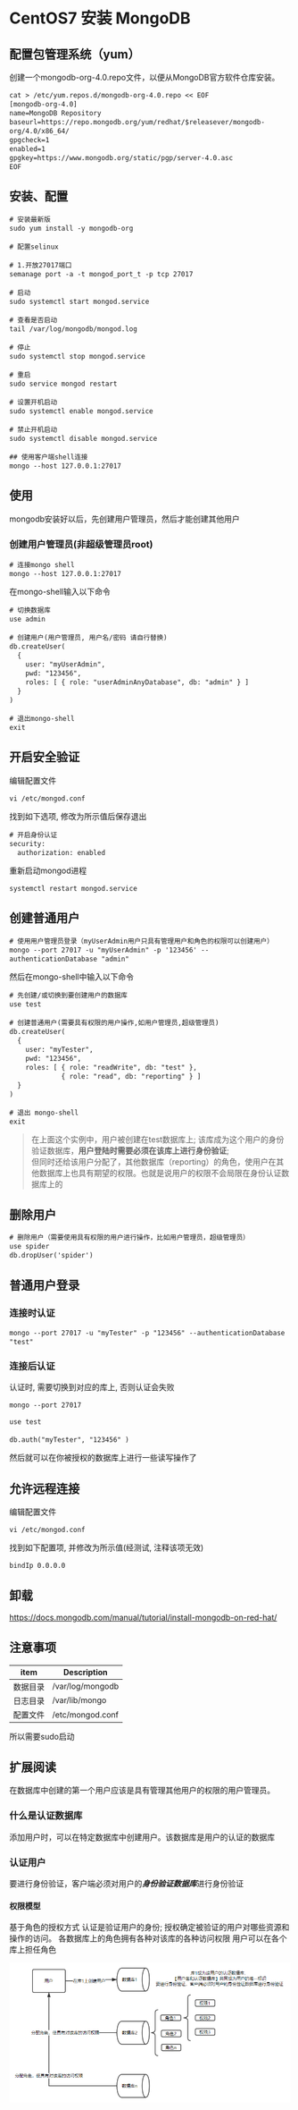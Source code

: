 # CentOS7 安装 MongoDB

<!--more-->
## 配置包管理系统（yum）

创建一个mongodb-org-4.0.repo文件，以便从MongoDB官方软件仓库安装。
```shell script
cat > /etc/yum.repos.d/mongodb-org-4.0.repo << EOF
[mongodb-org-4.0]
name=MongoDB Repository
baseurl=https://repo.mongodb.org/yum/redhat/$releasever/mongodb-org/4.0/x86_64/
gpgcheck=1
enabled=1
gpgkey=https://www.mongodb.org/static/pgp/server-4.0.asc
EOF
```

## 安装、配置
```shell script
# 安装最新版
sudo yum install -y mongodb-org

# 配置selinux

# 1.开放27017端口
semanage port -a -t mongod_port_t -p tcp 27017

# 启动
sudo systemctl start mongod.service

# 查看是否启动
tail /var/log/mongodb/mongod.log

# 停止
sudo systemctl stop mongod.service

# 重启
sudo service mongod restart

# 设置开机启动
sudo systemctl enable mongod.service

# 禁止开机启动
sudo systemctl disable mongod.service

## 使用客户端shell连接
mongo --host 127.0.0.1:27017
```

## 使用

mongodb安装好以后，先创建用户管理员，然后才能创建其他用户

### 创建用户管理员(非超级管理员root)

```shell script
# 连接mongo shell
mongo --host 127.0.0.1:27017
```

在mongo-shell输入以下命令

```text
# 切换数据库
use admin

# 创建用户(用户管理员, 用户名/密码 请自行替换)
db.createUser(
  {
    user: "myUserAdmin",
    pwd: "123456",
    roles: [ { role: "userAdminAnyDatabase", db: "admin" } ]
  }
)

# 退出mongo-shell
exit
```

## 开启安全验证

编辑配置文件
```shell script
vi /etc/mongod.conf
```

找到如下选项, 修改为所示值后保存退出

```text
# 开启身份认证
security:
  authorization: enabled
```

重新启动mongod进程
```shell script
systemctl restart mongod.service
```

## 创建普通用户

```shell script
# 使用用户管理员登录（myUserAdmin用户只具有管理用户和角色的权限可以创建用户）
mongo --port 27017 -u "myUserAdmin" -p '123456' --authenticationDatabase "admin"
```
然后在mongo-shell中输入以下命令
```text
# 先创建/或切换到要创建用户的数据库
use test

# 创建普通用户(需要具有权限的用户操作,如用户管理员,超级管理员)
db.createUser(
  {
    user: "myTester",
    pwd: "123456",
    roles: [ { role: "readWrite", db: "test" },
             { role: "read", db: "reporting" } ]
  }
)

# 退出 mongo-shell
exit
```
>在上面这个实例中，用户被创建在test数据库上; 该库成为这个用户的身份验证数据库，**用户登陆时需要必须在该库上进行身份验证**;   
>但同时还给该用户分配了，其他数据库（reporting）的角色，使用户在其他数据库上也具有期望的权限。也就是说用户的权限不会局限在身份认证数据库上的
>
## 删除用户
```text
# 删除用户（需要使用具有权限的用户进行操作，比如用户管理员，超级管理员）
use spider
db.dropUser('spider')
```

## 普通用户登录

### 连接时认证

```shell script
mongo --port 27017 -u "myTester" -p "123456" --authenticationDatabase "test"
```

### 连接后认证
认证时, 需要切换到对应的库上, 否则认证会失败
```shell script
mongo --port 27017
```
```text
use test

db.auth("myTester", "123456" )
```
然后就可以在你被授权的数据库上进行一些读写操作了

## 允许远程连接
编辑配置文件
```shell script
vi /etc/mongod.conf
```
找到如下配置项, 并修改为所示值(经测试, 注释该项无效)
```text
bindIp 0.0.0.0 
```
## 卸载
https://docs.mongodb.com/manual/tutorial/install-mongodb-on-red-hat/

## 注意事项

| item      | Description |
| ----------- | ----------- |
| 数据目录       | /var/log/mongodb       |
| 日志目录   | /var/lib/mongo        |
| 配置文件   | /etc/mongod.conf        |

所以需要sudo启动

## 扩展阅读

在数据库中创建的第一个用户应该是具有管理其他用户的权限的用户管理员。

### 什么是认证数据库
添加用户时，可以在特定数据库中创建用户。该数据库是用户的认证的数据库

### 认证用户
要进行身份验证，客户端必须对用户的***身份验证数据库***进行身份验证

#### 权限模型
基于角色的授权方式
认证是验证用户的身份; 授权确定被验证的用户对哪些资源和操作的访问。
各数据库上的角色拥有各种对该库的各种访问权限
用户可以在各个库上担任角色

![pop](/images/middleware/mongodb1.png "image1")


